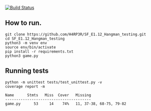 [![Build Status](https://travis-ci.org/H4RP3R/SF_E1.12_Hangman_testing.svg?branch=master)](https://travis-ci.org/H4RP3R/SF_E1.12_Hangman_testing)
## How to run.
```
git clone https://github.com/H4RP3R/SF_E1.12_Hangman_testing.git
cd SF_E1.12_Hangman_testing
python3 -m venv env
source env/bin/activate
pip install -r requirements.txt
python3 game.py
```
## Running tests
```
python -m unittest tests/test_unittest.py -v
coverage report -m
```
```
Name      Stmts   Miss  Cover   Missing
---------------------------------------
game.py      53     14    74%   11, 37-38, 68-75, 79-82
```
